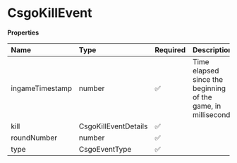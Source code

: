 # CsgoKillEvent

**Properties**

| Name            | Type                 | Required | Description                                                   |
| :-------------- | :------------------- | :------- | :------------------------------------------------------------ |
| ingameTimestamp | number               | ✅       | Time elapsed since the beginning of the game, in milliseconds |
| kill            | CsgoKillEventDetails | ✅       |                                                               |
| roundNumber     | number               | ✅       |                                                               |
| type            | CsgoEventType        | ✅       |                                                               |
